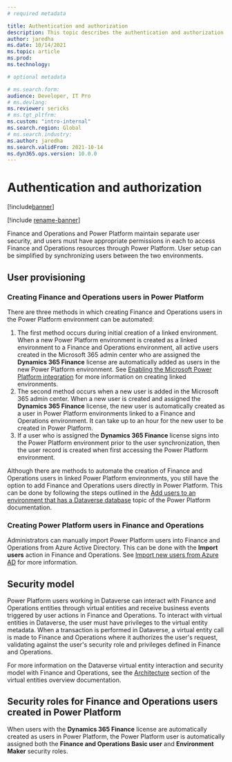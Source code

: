 ```yaml
---
# required metadata

title: Authentication and authorization
description: This topic describes the authentication and authorization models for user sync and permissions between Finance and Operations apps and Power Platform. 
author: jaredha
ms.date: 10/14/2021
ms.topic: article
ms.prod:
ms.technology: 

# optional metadata

# ms.search.form:
audience: Developer, IT Pro
# ms.devlang: 
ms.reviewer: sericks
# ms.tgt_pltfrm: 
ms.custom: "intro-internal"
ms.search.region: Global
# ms.search.industry:
ms.author: jaredha
ms.search.validFrom: 2021-10-14
ms.dyn365.ops.version: 10.0.0
---
```

# Authentication and authorization

[!include[banner](../includes/banner.md)]

[!include [rename-banner](~/includes/cc-data-platform-banner.md)]

Finance and Operations and Power Platform maintain separate user security, and users must have appropriate permissions in each to access Finance and Operations resources through Power Platform. User setup can be simplified by synchronizing users between the two environments.

## User provisioning

### Creating Finance and Operations users in Power Platform

There are three methods in which creating Finance and Operations users in the Power Platform environment can be automated:

1. The first method occurs during initial creation of a linked environment. When a new Power Platform environment is created as a linked environment to a Finance and Operations environment, all active users created in the Microsoft 365 admin center who are assigned the **Dynamics 365 Finance** license are automatically added as users in the new Power Platform environment. See [Enabling the Microsoft Power Platform integration](./enable-power-platform-integration.md) for more information on creating linked environments. 
2. The second method occurs when a new user is added in the Microsoft 365 admin center. When a new user is created and assigned the **Dynamics 365 Finance** license, the new user is automatically created as a user in Power Platform environments linked to a Finance and Operations environment. It can take up to an hour for the new user to be created in Power Platform. 
3. If a user who is assigned the **Dynamics 365 Finance** license signs into the Power Platform environment prior to the user synchronization, then the user record is created when first accessing the Power Platform environment.

Although there are methods to automate the creation of Finance and Operations users in linked Power Platform environments, you still have the option to add Finance and Operations users directly in Power Platform. This can be done by following the steps outlined in the [Add users to an environment that has a Dataverse database](https://docs.microsoft.com/power-platform/admin/add-users-to-environment#add-users-to-an-environment-that-has-a-dataverse-database) topic of the Power Platform documentation.

### Creating Power Platform users in Finance and Operations

Administrators can manually import Power Platform users into Finance and Operations from Azure Active Directory. This can be done with the **Import users** action in Finance and Operations. See [Import new users from Azure AD](../sysadmin/tasks/create-new-users#import-new-users-from-azure-ad) for more information.

## Security model

Power Platform users working in Dataverse can interact with Finance and Operations entities through virtual entities and receive business events triggered by user actions in Finance and Operations. To interact with virtual entities in Dataverse, the user must have privileges to the virtual entity metadata. When a transaction is performed in Dataverse, a virtual entity call is made to Finance and Operations where it authorizes the user's request, validating against the user's security role and privileges defined in Finance and Operations.

For more information on the Dataverse virtual entity interaction and security model with Finance and Operations, see the [Architecture](./virtual-entities-overview) section of the virtual entities overview documentation.

## Security roles for Finance and Operations users created in Power Platform

When users with the **Dynamics 365 Finance** license are automatically created as users in Power Platform, the Power Platform user is automatically assigned both the **Finance and Operations Basic user** and **Environment Maker** security roles.
